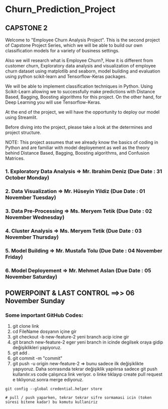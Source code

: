 # Churn_Prediction_Project
## CAPSTONE 2
Welcome to "Employee Churn Analysis Project". This is the second project of Capstone Project Series, which we will be able to build our own classification models for a variety of business settings.

Also we will research what is Employee Churn?, How it is different from customer churn, Exploratory data analysis and visualization of employee churn dataset using matplotlib and seaborn, model building and evaluation using python scikit-learn and Tensorflow-Keras packages.

We will be able to implement classification techniques in Python. Using Scikit-Learn allowing we to successfully make predictions with Distance Based, Bagging, Boosting algorithms for this project. On the other hand, for Deep Learning you will use Tensorflow-Keras.

At the end of the project, we will have the opportunity to deploy our model using Streamlit.

Before diving into the project, please take a look at the determines and project structure.

NOTE: This project assumes that we already know the basics of coding in Python and are familiar with model deployement as well as the theory behind Distance Based, Bagging, Boosting algorithms, and Confusion Matrices. 

### 1. Exploratory Data Analysis => Mr. Ibrahim Deniz (Due Date : 31 October Monday)
### 2. Data Visualization => Mr. Hüseyin Yildiz (Due Date : 01 November Tuesday)
### 3. Data Pre-Processing => Ms. Meryem Tetik (Due Date : 02 November Wednesday)
### 4. Cluster Analysis => Ms. Meryem Tetik (Due Date : 03 November Thursday)
### 5. Model Building => Mr. Mustafa Tolu (Due Date : 04 November Friday)
### 6. Model Deployement => Mr. Mehmet Aslan (Due Date : 05 November Saturday)
## POWERPOINT & LAST CONTROL ==>> 06 November Sunday

### Some important GitHub Codes: 
1. git clone link
2. cd FileName dosyanın içine gir 
3. git checkout -b new-feature-2  yeni branch acip icine gir
4. git branch new-feature-2  eger yeni branch in icinde degilsek oraya gidip değişiklikleri yapiyoruz.
5. git add .
6. git commit -m "commit"
7. git push -u origin new-feature-2 => bunu sadece ilk değişiklikte yapıyoruz. Daha sonrasında tekrar değişiklik yapılırsa sadece git push kullanılır.vs code çalışınca link veriyor. o linke tıklayıp create pull request e tıklıyoruz.sonra merge ediyoruz.


`git config --global credential.helper store`

`# pull / push yaparken, tekrar tekrar sifre sormamasi icin (token süresi bitene kadar) bu komutu kullaniriz`
